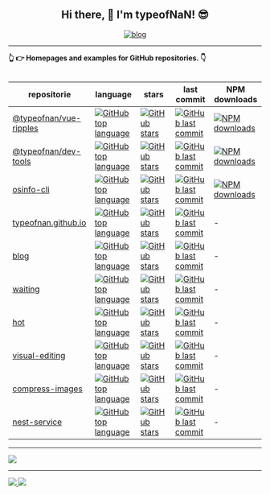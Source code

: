 <!-- ### Hi there 👋 -->

<!--
**typeofNaN/typeofNaN** is a ✨ _special_ ✨ repository because its `README.md` (this file) appears on your GitHub profile.

Here are some ideas to get you started:

- 🔭 I’m currently working on ...
- 🌱 I’m currently learning ...
- 👯 I’m looking to collaborate on ...
- 🤔 I’m looking for help with ...
- 💬 Ask me about ...
- 📫 How to reach me: ...
- 😄 Pronouns: ...
- ⚡ Fun fact: ...
-->


<h2 align="center">Hi there, 👋 I'm typeofNaN! 😎</h2>

<!-- <h4 align="center">I am passionate about open source software and giving back to others.</h4>
<h4 align="center">My projects are trusted by thousands of developers all over the world.</h4> -->

<!-- <h5 align="center">
  <a href="https://www.npmjs.com/~typeofnan">
    <img alt="npm download count" src="https://img.shields.io/badge/Total%20NPM%20DOWNLOAD-7,087,351-231f20?style=for-the-badge&labelColor=bb161b&logo=npm" />
  </a>
</h5> -->

<p align="center">
  <a href="https://typeofnan.me">
    <img alt="blog" src="https://img.shields.io/badge/typeofnan.me-0088f5?style=for-the-badge&labelColor=f0f0f0&logo=rss&logoColor=0088f5" />
  </a>
</p>

---

<!-- <details> -->
  <summary>
    <strong>👆 👉 Homepages and examples for GitHub repositories. 👇<strong>
  </summary>
  <br>

  | repositorie | language | stars | last commit | NPM downloads |
  | --- | --- | --- | --- | --- |
  | [@typeofnan/vue-ripples](https://github.com/typeofnan/vue-ripples) | [![GitHub top language](https://img.shields.io/github/languages/top/typeofnan/vue-ripples?style=flat-square)](https://github.com/typeofnan/vue-ripples) | [![GitHub stars](https://img.shields.io/github/stars/typeofnan/vue-ripples?style=flat-square)](https://github.com/typeofnan/vue-ripples/stargazers) | [![GitHub last commit](https://img.shields.io/github/last-commit/typeofnan/vue-ripples?style=flat-square)](https://github.com/typeofnan/vue-ripples/commits/master) | [![NPM downloads](https://img.shields.io/npm/dw/@typeofnan/vue-ripples?style=flat-square&amp;label=npm%20downloads)](https://www.npmjs.com/package/@typeofnan/vue-ripples)
  | [@typeofnan/dev-tools](https://github.com/typeofnan/dev-tools) | [![GitHub top language](https://img.shields.io/github/languages/top/typeofnan/dev-tools?style=flat-square)](https://github.com/typeofnan/dev-tools) | [![GitHub stars](https://img.shields.io/github/stars/typeofnan/dev-tools?style=flat-square)](https://github.com/typeofnan/dev-tools/stargazers) | [![GitHub last commit](https://img.shields.io/github/last-commit/typeofnan/dev-tools?style=flat-square)](https://github.com/typeofnan/dev-tools/commits/master) | [![NPM downloads](https://img.shields.io/npm/dw/@typeofnan/dev-tools?style=flat-square&amp;label=npm%20downloads)](https://www.npmjs.com/package/@typeofnan/dev-tools)
  | [osinfo-cli](https://github.com/typeofnan/osinfo-cli) | [![GitHub top language](https://img.shields.io/github/languages/top/typeofnan/osinfo-cli?style=flat-square)](https://github.com/typeofnan/osinfo-cli) | [![GitHub stars](https://img.shields.io/github/stars/typeofnan/osinfo-cli?style=flat-square)](https://github.com/typeofnan/osinfo-cli/stargazers) | [![GitHub last commit](https://img.shields.io/github/last-commit/typeofnan/osinfo-cli?style=flat-square)](https://github.com/typeofnan/osinfo-cli/commits/master) | [![NPM downloads](https://img.shields.io/npm/dw/osinfo-cli?style=flat-square&amp;label=npm%20downloads)](https://www.npmjs.com/package/osinfo-cli)
  | [typeofnan.github.io](https://github.com/typeofnan/typeofnan.github.io) | [![GitHub top language](https://img.shields.io/github/languages/top/typeofnan/typeofnan.github.io?style=flat-square)](https://github.com/typeofnan/typeofnan.github.io) | [![GitHub stars](https://img.shields.io/github/stars/typeofnan/typeofnan.github.io?style=flat-square)](https://github.com/typeofnan/typeofnan.github.io/stargazers) | [![GitHub last commit](https://img.shields.io/github/last-commit/typeofnan/typeofnan.github.io?style=flat-square)](https://github.com/typeofnan/typeofnan.github.io/commits/master) | -
  | [blog](https://github.com/typeofnan/blog) | [![GitHub top language](https://img.shields.io/github/languages/top/typeofnan/blog?style=flat-square)](https://github.com/typeofnan/blog) | [![GitHub stars](https://img.shields.io/github/stars/typeofnan/blog?style=flat-square)](https://github.com/typeofnan/blog/stargazers) | [![GitHub last commit](https://img.shields.io/github/last-commit/typeofnan/blog?style=flat-square)](https://github.com/typeofnan/blog/commits/master) | -
  | [waiting](https://github.com/typeofnan/waiting) | [![GitHub top language](https://img.shields.io/github/languages/top/typeofnan/waiting?style=flat-square)](https://github.com/typeofnan/waiting) | [![GitHub stars](https://img.shields.io/github/stars/typeofnan/waiting?style=flat-square)](https://github.com/typeofnan/waiting/stargazers) | [![GitHub last commit](https://img.shields.io/github/last-commit/typeofnan/waiting?style=flat-square)](https://github.com/typeofnan/waiting/commits/master) | -
  | [hot](https://github.com/typeofnan/hot) | [![GitHub top language](https://img.shields.io/github/languages/top/typeofnan/hot?style=flat-square)](https://github.com/typeofnan/hot) | [![GitHub stars](https://img.shields.io/github/stars/typeofnan/hot?style=flat-square)](https://github.com/typeofnan/hot/stargazers) | [![GitHub last commit](https://img.shields.io/github/last-commit/typeofnan/hot?style=flat-square)](https://github.com/typeofnan/hot/commits/master) | -
  | [visual-editing](https://github.com/typeofnan/visual-editing) | [![GitHub top language](https://img.shields.io/github/languages/top/typeofnan/visual-editing?style=flat-square)](https://github.com/typeofnan/visual-editing) | [![GitHub stars](https://img.shields.io/github/stars/typeofnan/visual-editing?style=flat-square)](https://github.com/typeofnan/visual-editing/stargazers) | [![GitHub last commit](https://img.shields.io/github/last-commit/typeofnan/visual-editing?style=flat-square)](https://github.com/typeofnan/visual-editing/commits/master) | -
  | [compress-images](https://github.com/typeofnan/compress-images) | [![GitHub top language](https://img.shields.io/github/languages/top/typeofnan/compress-images?style=flat-square)](https://github.com/typeofnan/compress-images) | [![GitHub stars](https://img.shields.io/github/stars/typeofnan/compress-images?style=flat-square)](https://github.com/typeofnan/compress-images/stargazers) | [![GitHub last commit](https://img.shields.io/github/last-commit/typeofnan/compress-images?style=flat-square)](https://github.com/typeofnan/compress-images/commits/master) | -
  | [nest-service](https://github.com/typeofnan/nest-service) | [![GitHub top language](https://img.shields.io/github/languages/top/typeofnan/nest-service?style=flat-square)](https://github.com/typeofnan/nest-service) | [![GitHub stars](https://img.shields.io/github/stars/typeofnan/nest-service?style=flat-square)](https://github.com/typeofnan/nest-service/stargazers) | [![GitHub last commit](https://img.shields.io/github/last-commit/typeofnan/nest-service?style=flat-square)](https://github.com/typeofnan/nest-service/commits/master) | -
  
<!-- </details> -->

---

[![](https://github-readme-stats.vercel.app/api/top-langs/?username=typeofNaN&text_color=adbac7&hide_border=true&hide_title=true&langs_count=10&bg_color=2d333b&count_private=true&layout=compact&include_all_commits=true&card_width=854)](https://github.com/typeofNaN?tab=repositories)

---

<div>
  <a href="/" align="left">
    <img src="https://github-readme-stats.vercel.app/api/top-langs/?username=typeofnan&text_color=586069&layout=compact&hide_border=true&bg_color=fff&title_color=0366d6&count_private=true&include_all_commits=true" />
  </a>

  <a href="/" align="right">
    <img src="https://github-readme-stats.vercel.app/api?username=typeofnan&count_private=true&show_icons=true&icon_color=222&title_color=0366d6&text_color=586069&bg_color=fff&hide=issues&hide_border=true&include_all_commits=true" />
  </a>
</div>
